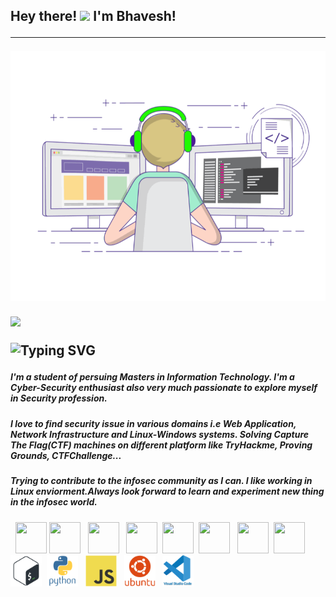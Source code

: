 <h2> Hey there! <img src="https://raw.githubusercontent.com/MartinHeinz/MartinHeinz/master/wave.gif" width="30px"> I'm Bhavesh!
<hr/>
<!--

-->
<br>  
<!--  
![Twitter Follow](https://img.shields.io/twitter/follow/bhavesharmalkar?label=Follow%20on%20Twitter&style=social&logo=LinkedIn)
-->
<img align="middle" alt="GIF" src="https://raw.githubusercontent.com/devSouvik/devSouvik/master/gif3.gif" height="400px" width="990px"/>


![](https://komarev.com/ghpvc/?username=bhaveshharmalkar&label=PROFILE+VIEWS)

![Typing SVG](https://readme-typing-svg.demolab.com/?lines=First+line+of+text;Second+line+of+text&center=true&color=F724A9&width=880&height=50)
<!--
<hr style="width:500%"/>
-->
  
<h5>I'm a student of persuing Masters in Information Technology. I'm a Cyber-Security enthusiast also very much passionate to explore myself in Security profession. </h5>
  
<h5>I love to find security issue in various domains i.e Web Application, Network Infrastructure and Linux-Windows systems.
Solving Capture The Flag(CTF) machines on different platform like TryHackme, Proving Grounds, CTFChallenge...</h5>
  
<h5>Trying to contribute to the infosec community as I can. I like working in Linux enviorment.Always look forward to learn and experiment new thing in the infosec world. </h5>

  
&nbsp;&nbsp;<img src="https://www.kali.org/tools/metasploit-framework/images/metasploit-framework-logo.svg" width="50" height="50"/>&nbsp;<img src="https://www.kali.org/tools/burpsuite/images/burpsuite-logo.svg" width="50" height="50"/>&nbsp;&nbsp;&nbsp;<img src="https://www.kali.org/tools/nmap/images/nmap-logo.svg" width="50" height="50"/>&nbsp;&nbsp;&nbsp;<img src="https://www.kali.org/tools/bloodhound/images/bloodhound-logo.svg" width="50" height="50" />&nbsp;&nbsp;<img src="https://www.kali.org/tools/john/images/john-logo.svg" width="50" height="50" />&nbsp;&nbsp;<img src="https://www.kali.org/tools/hydra/images/hydra-logo.svg" width="50" height="50"/>&nbsp;&nbsp;&nbsp;<img src="https://www.kali.org/tools/wireshark/images/wireshark-logo.svg" width="50" height="50"/>&nbsp;&nbsp;<img src="https://www.kali.org/tools/hashcat/images/hashcat-logo.svg" width="50" height=50/><img src="https://github.com/devicons/devicon/blob/master/icons/bash/bash-original.svg" width="50" height="50"/>&nbsp;&nbsp;<img src="https://github.com/devicons/devicon/blob/master/icons/python/python-original-wordmark.svg" width="50" height="50" />&nbsp;&nbsp;&nbsp;<img src="https://github.com/devicons/devicon/blob/master/icons/javascript/javascript-original.svg" width="50" height="50"/>&nbsp;&nbsp;&nbsp;<img src="https://github.com/devicons/devicon/blob/master/icons/ubuntu/ubuntu-plain-wordmark.svg" width="50" height="50" />&nbsp;&nbsp;&nbsp;<img src="https://github.com/devicons/devicon/blob/master/icons/vscode/vscode-original-wordmark.svg" width="50" height="50"/>
